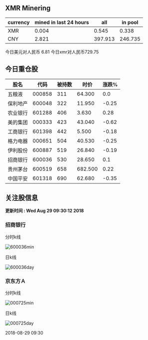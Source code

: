 ## XMR Minering

|currency|mined in last 24 hours|all|in pool|
|---|---|---|---|
|XMR|0.004|0.545|0.338|
|CNY|2.821|397.913|246.735|

今日美元对人民币 6.81	今日xmr对人民币729.75


## 今日重仓股 

|股名|代码|被持数|时价|涨跌%|
|---|---|---|---|---|
|五粮液|000858|311|64.300|0.0|
|保利地产|600048|322|11.950|-0.25|
|农业银行|601288|406|3.630|0.28|
|美的集团|000333|423|43.040|-0.62|
|工商银行|601398|442|5.500|-0.18|
|格力电器|000651|504|40.530|-0.25|
|伊利股份|600887|519|26.840|-0.19|
|招商银行|600036|530|28.650|0.1|
|贵州茅台|600519|658|682.500|0.22|
|中国平安|601318|690|62.680|-0.35|

## 关注股信息
**更新时间 : Wed Aug 29 09:30:12 2018**
### 招商银行 
分时k线

![600036min](http://image.sinajs.cn/newchart/min/n/sh600036.gif)

日k线

![600036day](http://image.sinajs.cn/newchart/daily/n/sh600036.gif)

### 京东方Ａ 
分时k线

![000725min](http://image.sinajs.cn/newchart/min/n/sz000725.gif)

日k线

![000725day](http://image.sinajs.cn/newchart/daily/n/sz000725.gif)

2018-08-29 09:30